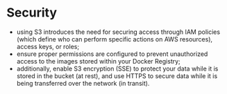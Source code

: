 # Security

- using S3 introduces the need for securing access through IAM policies (which define who can perform specific actions on AWS resources), access keys, or roles;
- ensure proper permissions are configured to prevent unauthorized access to the images stored within your Docker Registry;
- additionally, enable S3 encryption (SSE) to protect your data while it is stored in the bucket (at rest), and use HTTPS to secure data while it is being transferred over the network (in transit).
